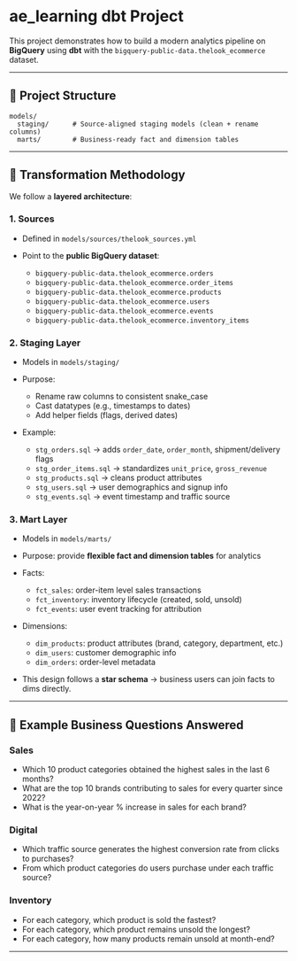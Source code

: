 # ae\_learning dbt Project

This project demonstrates how to build a modern analytics pipeline on **BigQuery** using **dbt** with the `bigquery-public-data.thelook_ecommerce` dataset.

---

## 📂 Project Structure

```
models/
  staging/      # Source-aligned staging models (clean + rename columns)
  marts/        # Business-ready fact and dimension tables
```

---

## 🔄 Transformation Methodology

We follow a **layered architecture**:

### 1. **Sources**

* Defined in `models/sources/thelook_sources.yml`
* Point to the **public BigQuery dataset**:

  * `bigquery-public-data.thelook_ecommerce.orders`
  * `bigquery-public-data.thelook_ecommerce.order_items`
  * `bigquery-public-data.thelook_ecommerce.products`
  * `bigquery-public-data.thelook_ecommerce.users`
  * `bigquery-public-data.thelook_ecommerce.events`
  * `bigquery-public-data.thelook_ecommerce.inventory_items`

### 2. **Staging Layer**

* Models in `models/staging/`
* Purpose:

  * Rename raw columns to consistent snake\_case
  * Cast datatypes (e.g., timestamps to dates)
  * Add helper fields (flags, derived dates)
* Example:

  * `stg_orders.sql` → adds `order_date`, `order_month`, shipment/delivery flags
  * `stg_order_items.sql` → standardizes `unit_price`, `gross_revenue`
  * `stg_products.sql` → cleans product attributes
  * `stg_users.sql` → user demographics and signup info
  * `stg_events.sql` → event timestamp and traffic source

### 3. **Mart Layer**

* Models in `models/marts/`
* Purpose: provide **flexible fact and dimension tables** for analytics
* Facts:

  * `fct_sales`: order-item level sales transactions
  * `fct_inventory`: inventory lifecycle (created, sold, unsold)
  * `fct_events`: user event tracking for attribution
* Dimensions:

  * `dim_products`: product attributes (brand, category, department, etc.)
  * `dim_users`: customer demographic info
  * `dim_orders`: order-level metadata
* This design follows a **star schema** → business users can join facts to dims directly.

---

## 🌟 Example Business Questions Answered

### Sales

* Which 10 product categories obtained the highest sales in the last 6 months?
* What are the top 10 brands contributing to sales for every quarter since 2022?
* What is the year-on-year % increase in sales for each brand?

### Digital

* Which traffic source generates the highest conversion rate from clicks to purchases?
* From which product categories do users purchase under each traffic source?

### Inventory

* For each category, which product is sold the fastest?
* For each category, which product remains unsold the longest?
* For each category, how many products remain unsold at month-end?

---
